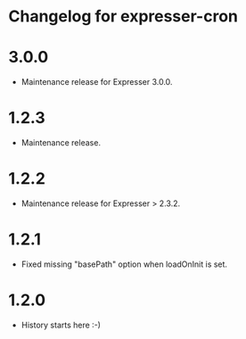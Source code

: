 # Changelog for expresser-cron

3.0.0
=====
* Maintenance release for Expresser 3.0.0.

1.2.3
=====
* Maintenance release.

1.2.2
=====
* Maintenance release for Expresser > 2.3.2.

1.2.1
=====
* Fixed missing "basePath" option when loadOnInit is set.

1.2.0
=====
* History starts here :-)
